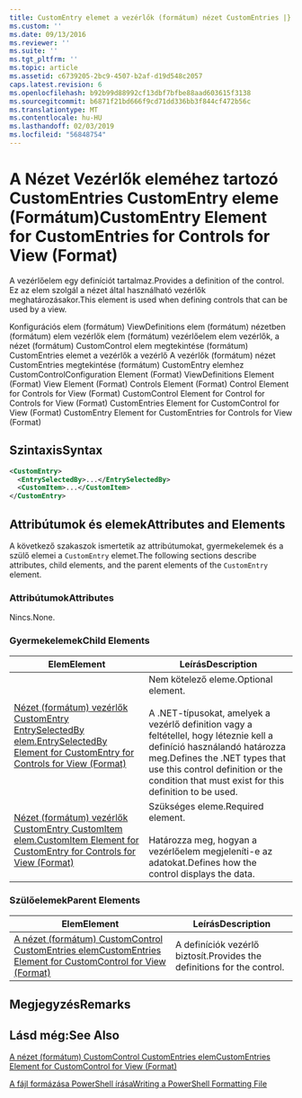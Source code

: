 ```yaml
---
title: CustomEntry elemet a vezérlők (formátum) nézet CustomEntries |} A Microsoft Docs
ms.custom: ''
ms.date: 09/13/2016
ms.reviewer: ''
ms.suite: ''
ms.tgt_pltfrm: ''
ms.topic: article
ms.assetid: c6739205-2bc9-4507-b2af-d19d548c2057
caps.latest.revision: 6
ms.openlocfilehash: b92b99d88992cf13dbf7bfbe88aad603615f3138
ms.sourcegitcommit: b6871f21bd666f9cd71dd336bb3f844cf472b56c
ms.translationtype: MT
ms.contentlocale: hu-HU
ms.lasthandoff: 02/03/2019
ms.locfileid: "56848754"
---
```

# <a name="customentry-element-for-customentries-for-controls-for-view-format"></a><span data-ttu-id="6385e-102">A Nézet Vezérlők eleméhez tartozó CustomEntries CustomEntry eleme (Formátum)</span><span class="sxs-lookup"><span data-stu-id="6385e-102">CustomEntry Element for CustomEntries for Controls for View (Format)</span></span>

<span data-ttu-id="6385e-103">A vezérlőelem egy definíciót tartalmaz.</span><span class="sxs-lookup"><span data-stu-id="6385e-103">Provides a definition of the control.</span></span> <span data-ttu-id="6385e-104">Ez az elem szolgál a nézet által használható vezérlők meghatározásakor.</span><span class="sxs-lookup"><span data-stu-id="6385e-104">This element is used when defining controls that can be used by a view.</span></span>

<span data-ttu-id="6385e-105">Konfigurációs elem (formátum) ViewDefinitions elem (formátum) nézetben (formátum) elem vezérlők elem (formátum) vezérlőelem elem vezérlők, a nézet (formátum) CustomControl elem megtekintése (formátum) CustomEntries elemet a vezérlők a vezérlő A vezérlők (formátum) nézet CustomEntries megtekintése (formátum) CustomEntry elemhez CustomControl</span><span class="sxs-lookup"><span data-stu-id="6385e-105">Configuration Element (Format) ViewDefinitions Element (Format) View Element (Format) Controls Element (Format) Control Element for Controls for View (Format) CustomControl Element for Control for Controls for View (Format) CustomEntries Element for CustomControl for View (Format) CustomEntry Element for CustomEntries for Controls for View (Format)</span></span>

## <a name="syntax"></a><span data-ttu-id="6385e-106">Szintaxis</span><span class="sxs-lookup"><span data-stu-id="6385e-106">Syntax</span></span>

```xml
<CustomEntry>
  <EntrySelectedBy>...</EntrySelectedBy>
  <CustomItem>...</CustomItem>
</CustomEntry>
```

## <a name="attributes-and-elements"></a><span data-ttu-id="6385e-107">Attribútumok és elemek</span><span class="sxs-lookup"><span data-stu-id="6385e-107">Attributes and Elements</span></span>

<span data-ttu-id="6385e-108">A következő szakaszok ismertetik az attribútumokat, gyermekelemek és a szülő elemei a `CustomEntry` elemet.</span><span class="sxs-lookup"><span data-stu-id="6385e-108">The following sections describe attributes, child elements, and the parent elements of the `CustomEntry` element.</span></span>

### <a name="attributes"></a><span data-ttu-id="6385e-109">Attribútumok</span><span class="sxs-lookup"><span data-stu-id="6385e-109">Attributes</span></span>

<span data-ttu-id="6385e-110">Nincs.</span><span class="sxs-lookup"><span data-stu-id="6385e-110">None.</span></span>

### <a name="child-elements"></a><span data-ttu-id="6385e-111">Gyermekelemek</span><span class="sxs-lookup"><span data-stu-id="6385e-111">Child Elements</span></span>

|<span data-ttu-id="6385e-112">Elem</span><span class="sxs-lookup"><span data-stu-id="6385e-112">Element</span></span>|<span data-ttu-id="6385e-113">Leírás</span><span class="sxs-lookup"><span data-stu-id="6385e-113">Description</span></span>|
|-------------|-----------------|
|[<span data-ttu-id="6385e-114">Nézet (formátum) vezérlők CustomEntry EntrySelectedBy elem.</span><span class="sxs-lookup"><span data-stu-id="6385e-114">EntrySelectedBy Element for CustomEntry for Controls for View (Format)</span></span>](./entryselectedby-element-for-customentry-for-controls-for-view-format.md)|<span data-ttu-id="6385e-115">Nem kötelező eleme.</span><span class="sxs-lookup"><span data-stu-id="6385e-115">Optional element.</span></span><br /><br /> <span data-ttu-id="6385e-116">A .NET-típusokat, amelyek a vezérlő definition vagy a feltétellel, hogy léteznie kell a definíció használandó határozza meg.</span><span class="sxs-lookup"><span data-stu-id="6385e-116">Defines the .NET types that use this control definition or the condition that must exist for this definition to be used.</span></span>|
|[<span data-ttu-id="6385e-117">Nézet (formátum) vezérlők CustomEntry CustomItem elem.</span><span class="sxs-lookup"><span data-stu-id="6385e-117">CustomItem Element for CustomEntry for Controls for View (Format)</span></span>](./customitem-element-for-customentry-for-controls-for-view-format.md)|<span data-ttu-id="6385e-118">Szükséges eleme.</span><span class="sxs-lookup"><span data-stu-id="6385e-118">Required element.</span></span><br /><br /> <span data-ttu-id="6385e-119">Határozza meg, hogyan a vezérlőelem megjeleníti-e az adatokat.</span><span class="sxs-lookup"><span data-stu-id="6385e-119">Defines how the control displays the data.</span></span>|

### <a name="parent-elements"></a><span data-ttu-id="6385e-120">Szülőelemek</span><span class="sxs-lookup"><span data-stu-id="6385e-120">Parent Elements</span></span>

|<span data-ttu-id="6385e-121">Elem</span><span class="sxs-lookup"><span data-stu-id="6385e-121">Element</span></span>|<span data-ttu-id="6385e-122">Leírás</span><span class="sxs-lookup"><span data-stu-id="6385e-122">Description</span></span>|
|-------------|-----------------|
|[<span data-ttu-id="6385e-123">A nézet (formátum) CustomControl CustomEntries elem</span><span class="sxs-lookup"><span data-stu-id="6385e-123">CustomEntries Element for CustomControl for View (Format)</span></span>](./customentries-element-for-customcontrol-for-view-format.md)|<span data-ttu-id="6385e-124">A definíciók vezérlő biztosít.</span><span class="sxs-lookup"><span data-stu-id="6385e-124">Provides the definitions for the control.</span></span>|

## <a name="remarks"></a><span data-ttu-id="6385e-125">Megjegyzés</span><span class="sxs-lookup"><span data-stu-id="6385e-125">Remarks</span></span>

## <a name="see-also"></a><span data-ttu-id="6385e-126">Lásd még:</span><span class="sxs-lookup"><span data-stu-id="6385e-126">See Also</span></span>

[<span data-ttu-id="6385e-127">A nézet (formátum) CustomControl CustomEntries elem</span><span class="sxs-lookup"><span data-stu-id="6385e-127">CustomEntries Element for CustomControl for View (Format)</span></span>](./customentries-element-for-customcontrol-for-view-format.md)

[<span data-ttu-id="6385e-128">A fájl formázása PowerShell írása</span><span class="sxs-lookup"><span data-stu-id="6385e-128">Writing a PowerShell Formatting File</span></span>](./writing-a-powershell-formatting-file.md)

